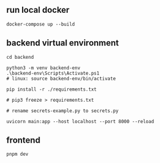 ## run local docker

```
docker-compose up --build
```

## backend virtual environment

```
cd backend

python3 -m venv backend-env
.\backend-env\Scripts\Activate.ps1
# linux: source backend-env/bin/activate

pip install -r ./requirements.txt

# pip3 freeze > requirements.txt

# rename secrets-example.py to secrets.py

uvicorn main:app --host localhost --port 8000 --reload
```

## frontend

```
pnpm dev
```
